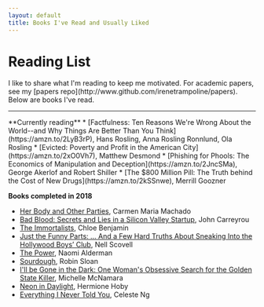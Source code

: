 ```yaml
---
layout: default
title: Books I've Read and Usually Liked
---
```


<h1 class="owner-name">Reading List</h1>
I like to share what I'm reading to keep me motivated. For academic papers, see my [papers repo](http://www.github.com/irenetrampoline/papers). Below are books I've read.

<hr>
**Currently reading**
 * [Factfulness: Ten Reasons We're Wrong About the World--and Why Things Are Better Than You Think](https://amzn.to/2LyB3rP), Hans Rosling, Anna Rosling Ronnlund, Ola Rosling
 * [Evicted: Poverty and Profit in the American City](https://amzn.to/2xO0Vh7), Matthew Desmond
 * [Phishing for Phools: The Economics of Manipulation and Deception](https://amzn.to/2JncSMa), George Akerlof and Robert Shiller
 * [The $800 Million Pill: The Truth behind the Cost of New Drugs](https://amzn.to/2kSSnwe), Merrill Goozner

**Books completed in 2018**

 * [Her Body and Other Parties](https://amzn.to/2JkxRiz), Carmen Maria Machado
 * [Bad Blood: Secrets and Lies in a Silicon Valley Startup](https://amzn.to/2JB9fp6), John Carreyrou
 * [The Immortalists](https://amzn.to/2xQKtwA), Chloe Benjamin
 * [Just the Funny Parts: … And a Few Hard Truths About Sneaking Into the Hollywood Boys’ Club](https://amzn.to/2JiR4Be), Nell Scovell
 * [The Power](https://amzn.to/2JrKfRn), Naomi Alderman
 * [Sourdough](https://amzn.to/2xYnNeb), Robin Sloan
 * [I'll be Gone in the Dark: One Woman's Obsessive Search for the Golden State Killer](https://amzn.to/2Jnw6RO), Michelle McNamara
 * [Neon in Daylight](https://amzn.to/2xOMkC8), Hermione Hoby
 * [Everything I Never Told You](https://amzn.to/2xQYz16), Celeste Ng